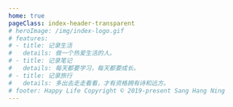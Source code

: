```yaml
---
home: true
pageClass: index-header-transparent
# heroImage: /img/index-logo.gif
# features:
# - title: 记录生活
#   details: 做一个热爱生活的人。
# - title: 记录笔记
#   details: 每天都要学习，每天都要成长。
# - title: 记录旅行
#   details: 多出去走走看看，才有资格拥有诗和远方。
# footer: Happy Life Copyright © 2019-present Sang Hang Ning
---
```


<base-hide-password />

<index />